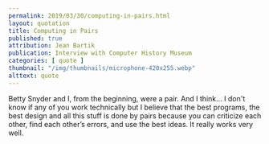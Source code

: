 ```yaml
---
permalink: 2019/03/30/computing-in-pairs.html
layout: quotation
title: Computing in Pairs
published: true
attribution: Jean Bartik
publication: Interview with Computer History Museum
categories: [ quote ]
thumbnail: "/img/thumbnails/microphone-420x255.webp"
alttext: quote
---
```


Betty Snyder and I, from the beginning, were a pair. And I think... I don't know if any of you 
work technically but I believe that the best programs, the best design and all this stuff is done 
by pairs because you can criticize each other, find each other’s errors, and use the best ideas. It 
really works very well.

